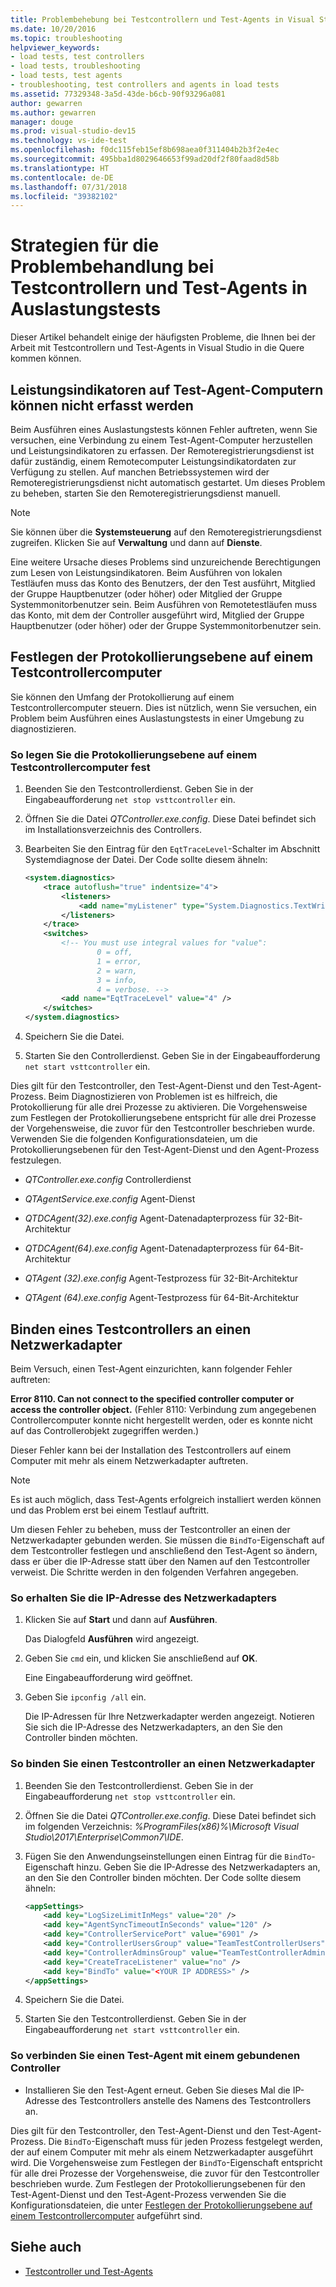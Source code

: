 ```yaml
---
title: Problembehebung bei Testcontrollern und Test-Agents in Visual Studio
ms.date: 10/20/2016
ms.topic: troubleshooting
helpviewer_keywords:
- load tests, test controllers
- load tests, troubleshooting
- load tests, test agents
- troubleshooting, test controllers and agents in load tests
ms.assetid: 77329348-3a5d-43de-b6cb-90f93296a081
author: gewarren
ms.author: gewarren
manager: douge
ms.prod: visual-studio-dev15
ms.technology: vs-ide-test
ms.openlocfilehash: f0dc115feb15ef8b698aea0f311404b2b3f2e4ec
ms.sourcegitcommit: 495bba1d8029646653f99ad20df2f80faad8d58b
ms.translationtype: HT
ms.contentlocale: de-DE
ms.lasthandoff: 07/31/2018
ms.locfileid: "39382102"
---
```

# <a name="strategies-for-troubleshooting-test-controllers-and-test-agents-in-load-tests"></a>Strategien für die Problembehandlung bei Testcontrollern und Test-Agents in Auslastungstests

Dieser Artikel behandelt einige der häufigsten Probleme, die Ihnen bei der Arbeit mit Testcontrollern und Test-Agents in Visual Studio in die Quere kommen können.

##  <a name="unable-to-collect-performance-counters-on-test-agent-computer"></a>Leistungsindikatoren auf Test-Agent-Computern können nicht erfasst werden

Beim Ausführen eines Auslastungstests können Fehler auftreten, wenn Sie versuchen, eine Verbindung zu einem Test-Agent-Computer herzustellen und Leistungsindikatoren zu erfassen. Der Remoteregistrierungsdienst ist dafür zuständig, einem Remotecomputer Leistungsindikatordaten zur Verfügung zu stellen. Auf manchen Betriebssystemen wird der Remoteregistrierungsdienst nicht automatisch gestartet. Um dieses Problem zu beheben, starten Sie den Remoteregistrierungsdienst manuell.

> [!NOTE]
> Sie können über die **Systemsteuerung** auf den Remoteregistrierungsdienst zugreifen. Klicken Sie auf **Verwaltung** und dann auf **Dienste**.

Eine weitere Ursache dieses Problems sind unzureichende Berechtigungen zum Lesen von Leistungsindikatoren. Beim Ausführen von lokalen Testläufen muss das Konto des Benutzers, der den Test ausführt, Mitglied der Gruppe Hauptbenutzer (oder höher) oder Mitglied der Gruppe Systemmonitorbenutzer sein. Beim Ausführen von Remotetestläufen muss das Konto, mit dem der Controller ausgeführt wird, Mitglied der Gruppe Hauptbenutzer (oder höher) oder der Gruppe Systemmonitorbenutzer sein.

## <a name="set-the-logging-level-on-a-test-controller-computer"></a>Festlegen der Protokollierungsebene auf einem Testcontrollercomputer

Sie können den Umfang der Protokollierung auf einem Testcontrollercomputer steuern. Dies ist nützlich, wenn Sie versuchen, ein Problem beim Ausführen eines Auslastungstests in einer Umgebung zu diagnostizieren.

### <a name="to-set-the-logging-level-on-a-test-controller-computer"></a>So legen Sie die Protokollierungsebene auf einem Testcontrollercomputer fest

1.  Beenden Sie den Testcontrollerdienst. Geben Sie in der Eingabeaufforderung `net stop vsttcontroller` ein.

2.  Öffnen Sie die Datei *QTController.exe.config*. Diese Datei befindet sich im Installationsverzeichnis des Controllers.

3.  Bearbeiten Sie den Eintrag für den `EqtTraceLevel`-Schalter im Abschnitt Systemdiagnose der Datei. Der Code sollte diesem ähneln:

    ```xml
    <system.diagnostics>
        <trace autoflush="true" indentsize="4">
            <listeners>
                <add name="myListener" type="System.Diagnostics.TextWriterTraceListener" initializeData="d:\VSTestHost.log" />
            </listeners>
        </trace>
        <switches>
            <!-- You must use integral values for "value":
                    0 = off,
                    1 = error,
                    2 = warn,
                    3 = info,
                    4 = verbose. -->
            <add name="EqtTraceLevel" value="4" />
        </switches>
    </system.diagnostics>
    ```

4.  Speichern Sie die Datei.

5.  Starten Sie den Controllerdienst. Geben Sie in der Eingabeaufforderung `net start vsttcontroller` ein.

Dies gilt für den Testcontroller, den Test-Agent-Dienst und den Test-Agent-Prozess. Beim Diagnostizieren von Problemen ist es hilfreich, die Protokollierung für alle drei Prozesse zu aktivieren. Die Vorgehensweise zum Festlegen der Protokollierungsebene entspricht für alle drei Prozesse der Vorgehensweise, die zuvor für den Testcontroller beschrieben wurde. Verwenden Sie die folgenden Konfigurationsdateien, um die Protokollierungsebenen für den Test-Agent-Dienst und den Agent-Prozess festzulegen.

-   *QTController.exe.config* Controllerdienst

-   *QTAgentService.exe.config* Agent-Dienst

-   *QTDCAgent(32).exe.config* Agent-Datenadapterprozess für 32-Bit-Architektur

-   *QTDCAgent(64).exe.config* Agent-Datenadapterprozess für 64-Bit-Architektur

-   *QTAgent (32).exe.config* Agent-Testprozess für 32-Bit-Architektur

-   *QTAgent (64).exe.config* Agent-Testprozess für 64-Bit-Architektur

## <a name="bind-a-test-controller-to-a-network-adapter"></a>Binden eines Testcontrollers an einen Netzwerkadapter

Beim Versuch, einen Test-Agent einzurichten, kann folgender Fehler auftreten:

**Error 8110. Can not connect to the specified controller computer or access the controller object.** (Fehler 8110: Verbindung zum angegebenen Controllercomputer konnte nicht hergestellt werden, oder es konnte nicht auf das Controllerobjekt zugegriffen werden.)

Dieser Fehler kann bei der Installation des Testcontrollers auf einem Computer mit mehr als einem Netzwerkadapter auftreten.

> [!NOTE]
> Es ist auch möglich, dass Test-Agents erfolgreich installiert werden können und das Problem erst bei einem Testlauf auftritt.

Um diesen Fehler zu beheben, muss der Testcontroller an einen der Netzwerkadapter gebunden werden. Sie müssen die `BindTo`-Eigenschaft auf dem Testcontroller festlegen und anschließend den Test-Agent so ändern, dass er über die IP-Adresse statt über den Namen auf den Testcontroller verweist. Die Schritte werden in den folgenden Verfahren angegeben.

### <a name="to-obtain-the-ip-address-of-the-network-adapter"></a>So erhalten Sie die IP-Adresse des Netzwerkadapters

1.  Klicken Sie auf **Start** und dann auf **Ausführen**.

     Das Dialogfeld **Ausführen** wird angezeigt.

2.  Geben Sie `cmd` ein, und klicken Sie anschließend auf **OK**.

     Eine Eingabeaufforderung wird geöffnet.

3.  Geben Sie `ipconfig /all` ein.

     Die IP-Adressen für Ihre Netzwerkadapter werden angezeigt. Notieren Sie sich die IP-Adresse des Netzwerkadapters, an den Sie den Controller binden möchten.

### <a name="to-bind-a-test-controller-to-a-network-adapter"></a>So binden Sie einen Testcontroller an einen Netzwerkadapter

1.  Beenden Sie den Testcontrollerdienst. Geben Sie in der Eingabeaufforderung `net stop vsttcontroller` ein.

2.  Öffnen Sie die Datei *QTController.exe.config*. Diese Datei befindet sich im folgenden Verzeichnis: *%ProgramFiles(x86)%\Microsoft Visual Studio\2017\Enterprise\Common7\IDE*.

3.  Fügen Sie den Anwendungseinstellungen einen Eintrag für die `BindTo`-Eigenschaft hinzu. Geben Sie die IP-Adresse des Netzwerkadapters an, an den Sie den Controller binden möchten. Der Code sollte diesem ähneln:

    ```xml
    <appSettings>
        <add key="LogSizeLimitInMegs" value="20" />
        <add key="AgentSyncTimeoutInSeconds" value="120" />
        <add key="ControllerServicePort" value="6901" />
        <add key="ControllerUsersGroup" value="TeamTestControllerUsers" />
        <add key="ControllerAdminsGroup" value="TeamTestControllerAdmins" />
        <add key="CreateTraceListener" value="no" />
        <add key="BindTo" value="<YOUR IP ADDRESS>" />
    </appSettings>
    ```

4.  Speichern Sie die Datei.

5.  Starten Sie den Testcontrollerdienst. Geben Sie in der Eingabeaufforderung `net start vsttcontroller` ein.

### <a name="to-connect-a-test-agent-to-a-bound-controller"></a>So verbinden Sie einen Test-Agent mit einem gebundenen Controller

-   Installieren Sie den Test-Agent erneut. Geben Sie dieses Mal die IP-Adresse des Testcontrollers anstelle des Namens des Testcontrollers an.

Dies gilt für den Testcontroller, den Test-Agent-Dienst und den Test-Agent-Prozess. Die `BindTo`-Eigenschaft muss für jeden Prozess festgelegt werden, der auf einem Computer mit mehr als einem Netzwerkadapter ausgeführt wird. Die Vorgehensweise zum Festlegen der `BindTo`-Eigenschaft entspricht für alle drei Prozesse der Vorgehensweise, die zuvor für den Testcontroller beschrieben wurde. Zum Festlegen der Protokollierungsebenen für den Test-Agent-Dienst und den Test-Agent-Prozess verwenden Sie die Konfigurationsdateien, die unter [Festlegen der Protokollierungsebene auf einem Testcontrollercomputer](#set-the-logging-level-on-a-test-controller-computer) aufgeführt sind.

## <a name="see-also"></a>Siehe auch

- [Testcontroller und Test-Agents](../test/configure-test-agents-and-controllers-for-load-tests.md)
